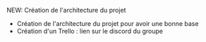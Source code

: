 NEW: Création de l'architecture du projet

- Création de l'architecture du projet pour avoir une bonne base
- Création d'un Trello : lien sur le discord du groupe